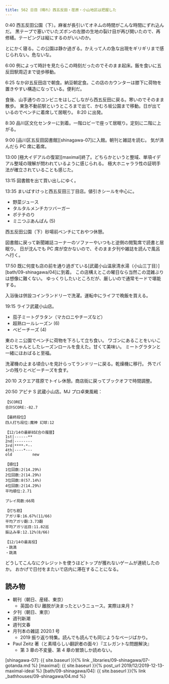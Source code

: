 ```yaml
---
title: 562 日目（晴れ）西五反田・荏原・小山地区は把握した
---
```


0:40 西五反田公園（下）。麻雀が長引いてオネムの時間がこんな時間にずれ込んだ。
黒テープで塞いでいたズボンの左膝の生地の裂け目が再び開いたので、再修繕。テーピングは縦にするのがいいのか。

とにかく寝る。この公園は静か過ぎる。かえって人の急な出現をギリギリまで感じられない。危ないな。

6:00 例によって時計を見たらこの時刻だったのでそのまま起床。飯を食いに五反田駅周辺まで徒歩移動。

6:25 なか卯五反田店で朝食。納豆朝定食。この店のカウンターは膝下に荷物を置きやすい構造になっている。便利だ。

食後、山手通りのコンビニをはしごしながら西五反田に戻る。寒いのでそのまま散歩。
東急不動前駅というところまで出て、かむろ坂公園まで移動。日が出ているのでベンチに着席して居眠り。
8:20 に出発。

8:30 品川区文化センターに到着。一階ロビーで座って居眠り。定刻に二階に上がる。

9:00 [品川区五反田図書館][shinagawa-07]に入館。朝刊と雑誌を読む。
気が済んだら PC 席に着席。

13:00 [極大イデアルの復習][maximal]終了。どちらかというと整域、単項イデアル整域の理解が問われているように感じられる。
極大ホニャララ性の証明手法が確立されていることも感じた。

13:15 図書館を出て買い出しにゆく。

13:35 まいばすけっと西五反田三丁目店。値引きシールを中心に。

* 野菜ジュース
* タルタルメンチカツバーガー
* ポテチのり
* ミニつぶあんぱん (5)

西五反田公園（下）砂場前ベンチにておやつ休憩。

図書館に戻って新聞雑誌コーナーのソファーやいつもと逆側の閲覧席で読書と居眠り。
日が沈んでも PC 席が空かないので、そのまま夕刊や雑誌を読んで風呂へ行く。

17:50 既に何度も店の前を通り過ぎている[武蔵小山温泉清水湯（小山三丁目）][bath/09-shinagawa/04]に到着。
この店構えとこの曜日なら当然この混雑ぶりは想像に難くない。
ゆっくりしたいところだが、厳しいので通常モードで堪能する。

入浴後は併設コインランドリーで洗濯。運転中にライフで晩飯を買える。

19:15 ライフ武蔵小山店。

* 茄子ミートグラタン（マカロニやチーズなど）
* 超熟ロールレーズン (6)
* ベビーチーズ (4)

東のミニ公園でベンチに荷物を下ろして立ち食い。
ワゴンにあることをいいことにちゃんとしたレーズンロールを食えた。甘くて美味い。
ミートグラタンと一緒にほおばると至福。

洗濯機の止まる頃合いを見計らってランドリーに戻る。乾燥機に移行。
外でパンの残りとベビーチーズを食す。

20:10 スクエア荏原でトイレ休憩。商店街に戻ってブックオフで時間調整。

20:50 アピナ S 武蔵小山店。MJ プロ卓東風戦：

```text
【SCORE】
合計SCORE:-82.7

【最終段位】
四人打ち段位:魔神 幻球:12

【12/14の最新8試合の履歴】
1st|------**
2nd|--------
3rd|****-*--
4th|----*---
old         new

【順位】
1位回数:2(14.29%)
2位回数:2(14.29%)
3位回数:8(57.14%)
4位回数:2(14.29%)
平均順位:2.71

プレイ局数:66局

【打ち筋】
アガリ率:16.67%(11/66)
平均アガリ翻:3.73翻
平均アガリ巡目:11.82巡
振込み率:12.12%(8/66)

【12/14の最高役】
・跳満
・跳満
```

どうしてこんなにクレジットを使うほどトップが獲れないゲームが連続したのか。
おかげで日付をまたいで店内に滞在することになる。

## 読み物

* 朝刊（朝日、産経、東京）
  * 英国の EU 離脱が決まったというニュース。実際は来月？
* 夕刊（朝日、東京）
* 週刊新潮
* 週刊文春
* 月刊本の雑誌 2020.1 号
  * 2019 振り返り特集。読んでも読んでも同じようなページばかり。
* Paul Zeitz 著（と素晴らしい翻訳者の面々）『エレガントな問題解決』
  * 第 3 章の不変量、第 4 章の冒頭しか読めない。

[shinagawa-07]: {{ site.baseurl }}{% link _libraries/09-shinagawa/07-gotanda.md %}
[maximal]: {{ site.baseurl }}{% post_url 2019/12/2019-12-13-maximal-ideal %}
[bath/09-shinagawa/04]: {{ site.baseurl }}{% link _bathhouses/09-shinagawa/04.md %}
